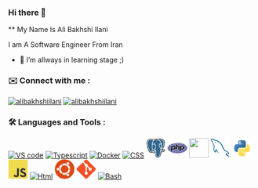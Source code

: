 ### Hi there 👋


** My Name Is Ali Bakhshi Ilani

I am A Software Engineer From Iran 

- 🌱 I’m allways in learning stage ;)  

<h3>✉️ Connect with me :</h3>
<p>
   <a target="_blank" href="https://t.me/ab01010" ><img align="center" src="https://img.icons8.com/color/48/000000/telegram-app--v4.png" alt="alibakhshiilani" height="40" width="40"/></a>
   <a target="_blank" href="https://ir.linkedin.com/in/ali-bakhshi-ilani-3bb121201" ><img align="center" src="https://img.icons8.com/?size=512&id=xuvGCOXi8Wyg&format=png" alt="alibakhshiilani" height="40" width="40"/></a>
</p>

<h3>🛠 Languages and Tools :</h3>
<p>
   <a target="_blank" href="https://code.visualstudio.com/" >
   <img src="https://img.icons8.com/fluent/48/000000/visual-studio-code-2019.png" alt="VS code" width="40" height="40"/></a>
   <!-- Typescript -->
   <a target="_blank" href="https://typescript.com/" >
   <img src="https://img.icons8.com/?size=512&id=nCj4PvnCO0tZ&format=png" alt="Typescript" width="40" height="40"/></a>
   <!-- Docker -->
   <a target="_blank" href="https://www.docker.com/" >
   <img src="https://img.icons8.com/fluency/48/000000/docker.png" alt="Docker" width="40" height="40"/></a>
   <!-- CSS -->
   <a target="_blank" href="https://w3.prg" > 
   <img src="https://img.icons8.com/color/48/000000/css3.png" alt="CSS" width="40" height="40"/></a>
   <!-- Postgresql -->
   <a target="_blank" href="#" >
   <img src="https://raw.githubusercontent.com/devicons/devicon/master/icons/postgresql/postgresql-original.svg" alt="Postgresql" width="40" height="40"/></a>
   <!-- php -->
   <a target="_blank" href="https://php.net" > 
   <img src="https://raw.githubusercontent.com/devicons/devicon/master/icons/php/php-original.svg" alt="PHO" width="40" height="40"/></a>
   <!-- Laravel -->
   <a target="_blank" href="https://laravel.com/" >
   <img src="https://img.icons8.com/?size=512&id=lRjcvhvtR81o&format=png" alt="" width="40" height="40"/></a>
   <!-- mysql -->
   <a target="_blank" href="https://mysql.com" > 
   <img src="https://raw.githubusercontent.com/devicons/devicon/master/icons/mysql/mysql-original.svg" alt="Mysql" width="40" height="40"/></a>
   <!-- Python -->
   <a target="_blank" href="https://python.org" > 
   <img src="https://raw.githubusercontent.com/devicons/devicon/master/icons/python/python-original.svg" alt="Python" width="40" height="40"/></a>
   <!-- JavaScript -->
   <a target="_blank" href="https://w3.org" > 
   <img src="https://raw.githubusercontent.com/devicons/devicon/master/icons/javascript/javascript-original.svg" alt="Javascript" width="40" height="40"/></a>
   <!-- Html -->
   <a target="_blank" href="https://w3.org" >
   <img src="https://img.icons8.com/color/48/000000/html-5--v1.png" alt="Html" width="40" height="40"/></a>
   <!-- Ubuntu -->
   <a target="_blank" href="https://ubuntu.com/" >
   <img src="https://raw.githubusercontent.com/github/explore/80688e429a7d4ef2fca1e82350fe8e3517d3494d/topics/ubuntu/ubuntu.png" alt="Ubuntu" width="40" height="40"/></a>
   <!-- Git -->
   <a target="_blank" href="https://github.com" > 
   <img src="https://raw.githubusercontent.com/devicons/devicon/master/icons/git/git-original.svg" alt="Git" width="40" height="40"/></a>
   <!-- Bash -->
   <a target="_blank" href="https://www.gnu.org/software/bash/">
   <img src="https://img.icons8.com/ios-glyphs/60/79589f/console.png" alt="Bash"  width="40" height="40"/></a>
</p>
